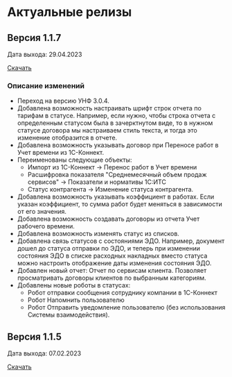 # Актуальные релизы

## Версия 1.1.7

Дата выхода: 29.04.2023

[Скачать](https://sorokinltd.github.io/franchisee-manag-doc.github.io/releases/СК_УНФФ_1_1_7.cfe)

### Описание изменений

* Переход на версию УНФ 3.0.4.
* Добавлена возможность настраивать шрифт строк отчета по тарифам в статусе. Например, если нужно, чтобы строка отчета с определенным статусом была в зачерктнутом виде, то в нужном статусе договора мы настраиваем стиль текста, и тогда это изменение отобразится в отчете.
* Добавлена возможность указывать договор при Переносе работ в Учет времени из 1С-Коннект.
* Переименованы следующие объекты:
    * Импорт из 1С-Коннект -> Перенос работ в Учет времени
    * Расшифровка показателя "Cреднемесячный объем продаж сервисов" -> Показатели и нормативы 1С:ИТС
    * Статус контрагента -> Изменение статуса контрагента.
* Добавлена возможность указывать коэффициент в работах. Если указан коэффициент, то сумма работ будет меняться в зависимости от его значения.
* Добавлена возможность создавать договоры из отчета Учет рабочего времени.
* Добавлена возможность изменять статус из списков.
* Добавлена связь статусов с состояниями ЭДО. Например, документ дошел до статуса отправки по ЭДО, и теперь при изменении состояния ЭДО в списке расходных накладных вместо статуса можно настроить отображение даты изменения состояния ЭДО.
* Добавлен новый отчет: Отчет по сервисам клиента. Позволяет просматривать договоры клиентов по выбранным категориям.
* Добавлены новые роботы в статусах:
    * Робот отправки сообщения сотруднику компании в 1С-Коннект
    * Робот Напомнить пользователю 
    * Робот Отправить уведомление пользователю (без использования Системы взаимодействия).

## Версия 1.1.5 

Дата выхода: 07.02.2023

[Скачать](https://sorokinltd.github.io/franchisee-manag-doc.github.io/releases/СК_УНФФ_1_1_5.cfe)
